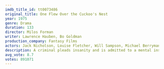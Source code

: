 ```yaml
---
imdb_title_id: tt0073486
original_title: One Flew Over the Cuckoo's Nest
year: 1975
genre: Drama
duration: 133
director: Milos Forman
writer: Lawrence Hauben, Bo Goldman
production_company: Fantasy Films
actors: Jack Nicholson, Louise Fletcher, Will Sampson, Michael Berryman, Alonzo Brown, Peter Brocco, Scatman Crothers, Dean R. Brooks, Mwako Cumbuka, Danny DeVito, William Duell, Josip Elic, Lan Fendors, Nathan George, Ken Kenny
description: A criminal pleads insanity and is admitted to a mental institution, where he rebels against the oppressive nurse and rallies up the scared patients.
avg_vote: 8.7
votes: 891071
---
```

